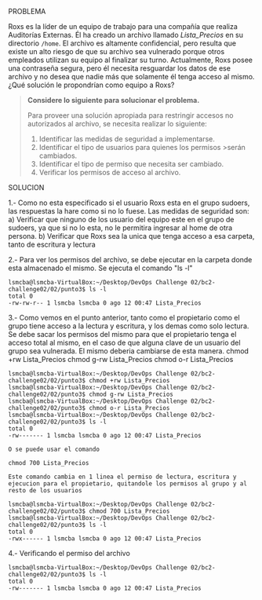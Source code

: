 PROBLEMA

Roxs es la líder de un equipo de trabajo para una compañía que realiza Auditorías Externas. Él ha creado un archivo llamado *Lista_Precios* en su directorio `/home`. El archivo es altamente confidencial, pero resulta que existe un alto riesgo de que su archivo  sea  vulnerado  porque  otros  empleados  utilizan  su  equipo  al  finalizar  su turno.   Actualmente,   Roxs   posee   una   contraseña   segura,   pero   él   necesita resguardar los datos de ese archivo y no desea que nadie más que solamente él tenga acceso al mismo. ¿Qué solución le propondrían como equipo a Roxs? 

>**Considere lo siguiente para solucionar el problema.** 
>
>Para  proveer  una  solución  apropiada  para  restringir  accesos  no autorizados  al archivo, se necesita realizar lo siguiente: 
>
>1. Identificar las medidas de seguridad a implementarse. 
>2. Identificar el tipo de usuarios para quienes los permisos >serán cambiados. 
>3. Identificar el tipo de permiso que necesita ser cambiado.
>4. Verificar los permisos de acceso al archivo.

SOLUCION

1.- Como no esta especificado si el usuario Roxs esta en el grupo sudoers, las respuestas la hare como si no lo fuese. Las medidas de seguridad son:
    a) Verificar que ninguno de los usuario del equipo este en el grupo de sudoers, ya que si no lo esta, no le permitira ingresar al home de otra persona.
    b) Verificar que Roxs sea la unica que tenga acceso a esa carpeta, tanto de escritura y lectura

2.- Para ver los permisos del archivo, se debe ejecutar en la carpeta donde esta almacenado el mismo. Se ejecuta el comando "ls -l"

    lsmcba@lsmcba-VirtualBox:~/Desktop/DevOps Challenge 02/bc2-challenge02/02/punto3$ ls -l
    total 0
    -rw-rw-r-- 1 lsmcba lsmcba 0 ago 12 00:47 Lista_Precios

3.- Como vemos en el punto anterior, tanto como el propietario como el grupo tiene acceso a la lectura y escritura, y los demas como solo lectura. Se debe sacar los  permisos del mismo para que el propietario tenga el acceso total al mismo, en el caso de que alguna clave de un usuario del grupo sea vulnerada. El mismo deberia cambiarse de esta manera.
    chmod +rw Lista_Precios
    chmod g-rw Lista_Precios
    chmod o-r Lista_Precios

    lsmcba@lsmcba-VirtualBox:~/Desktop/DevOps Challenge 02/bc2-challenge02/02/punto3$ chmod +rw Lista_Precios 
    lsmcba@lsmcba-VirtualBox:~/Desktop/DevOps Challenge 02/bc2-challenge02/02/punto3$ chmod g-rw Lista_Precios 
    lsmcba@lsmcba-VirtualBox:~/Desktop/DevOps Challenge 02/bc2-challenge02/02/punto3$ chmod o-r Lista_Precios 
    lsmcba@lsmcba-VirtualBox:~/Desktop/DevOps Challenge 02/bc2-challenge02/02/punto3$ ls -l
    total 0
    -rw------- 1 lsmcba lsmcba 0 ago 12 00:47 Lista_Precios

    O se puede usar el comando

    chmod 700 Lista_Precios

    Este comando cambia en 1 linea el permiso de lectura, escritura y ejecucion para el propietario, quitandole los permisos al grupo y al resto de los usuarios

    lsmcba@lsmcba-VirtualBox:~/Desktop/DevOps Challenge 02/bc2-challenge02/02/punto3$ chmod 700 Lista_Precios 
    lsmcba@lsmcba-VirtualBox:~/Desktop/DevOps Challenge 02/bc2-challenge02/02/punto3$ ls -l
    total 0
    -rwx------ 1 lsmcba lsmcba 0 ago 12 00:47 Lista_Precios

4.- Verificando el permiso del archivo

    lsmcba@lsmcba-VirtualBox:~/Desktop/DevOps Challenge 02/bc2-challenge02/02/punto3$ ls -l
    total 0
    -rw------- 1 lsmcba lsmcba 0 ago 12 00:47 Lista_Precios